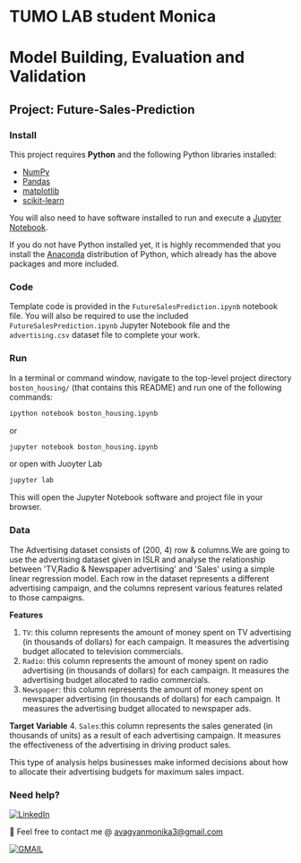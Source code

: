 # TUMO LAB student Monica
# Model Building, Evaluation and Validation
## Project:  Future-Sales-Prediction

### Install

This project requires **Python** and the following Python libraries installed:

- [NumPy](http://www.numpy.org/)
- [Pandas](http://pandas.pydata.org/)
- [matplotlib](http://matplotlib.org/)
- [scikit-learn](http://scikit-learn.org/stable/)

You will also need to have software installed to run and execute a [Jupyter Notebook](http://jupyter.org/install.html).

If you do not have Python installed yet, it is highly recommended that you install the [Anaconda](https://www.anaconda.com/download/) distribution of Python, which already has the above packages and more included. 

### Code

Template code is provided in the `FutureSalesPrediction.ipynb` notebook file. You will also be required to use the included `FutureSalesPrediction.ipynb` Jupyter Notebook  file and the `advertising.csv` dataset file to complete your work.

### Run

In a terminal or command window, navigate to the top-level project directory `boston_housing/` (that contains this README) and run one of the following commands:
```bash
ipython notebook boston_housing.ipynb
```  
or
```bash
jupyter notebook boston_housing.ipynb
```
or open with Juoyter Lab
```bash
jupyter lab
```

This will open the Jupyter Notebook software and project file in your browser.

### Data
The Advertising dataset consists of (200, 4) row & columns.We are going to  use the advertising dataset given in ISLR and analyse the relationship between 'TV,Radio & Newspaper advertising' and 'Sales' using a simple linear regression model. Each row in the dataset represents a different advertising campaign, and the columns represent various features related to those campaigns.



**Features**
1.  `TV`:  this column represents the amount of money spent on TV advertising (in thousands of dollars) for each campaign. It measures the advertising budget allocated to television commercials.
2. `Radio`: this column represents the amount of money spent on radio advertising (in thousands of dollars) for each campaign. It measures the advertising budget allocated to radio commercials.
3. `Newspaper`:  this column represents the amount of money spent on newspaper advertising (in thousands of dollars) for each campaign. It measures the advertising budget allocated to newspaper ads.

**Target Variable**
4. `Sales`:this column represents the sales generated (in thousands of units) as a result of each advertising campaign. It measures the effectiveness of the advertising in driving product sales.

This type of analysis helps businesses make informed decisions about how to allocate their advertising budgets for maximum sales impact.










### Need help?

[![LinkedIn](https://img.shields.io/static/v1.svg?label=connect&message=@iamsivab&color=success&logo=linkedin&style=flat&logoColor=white&colorA=blue)](https://www.linkedin.com/in/monica-avagyan/)

:email: Feel free to contact me @ [avagyanmonika3@gmail.com](https://mail.google.com/mail/)

[![GMAIL](https://img.shields.io/static/v1.svg?label=send&message=balasiva001@gmail.com&color=red&logo=gmail&style=social)](https://[www.github.com/iamsivab](https://github.com/monicaavagyan)) 
